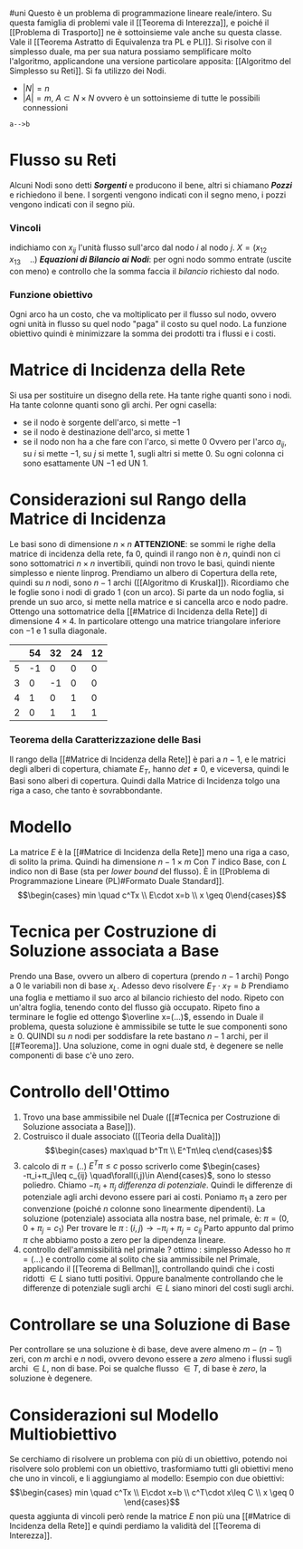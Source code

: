 #uni 
Questo è un problema di programmazione lineare reale/intero.
Su questa famiglia di problemi vale il [[Teorema di Interezza]], e poiché il [[Problema di Trasporto]] ne è sottoinsieme vale anche su questa classe.
Vale il [[Teorema Astratto di Equivalenza tra PL e PLI]].
Si risolve con il simplesso duale, ma per sua natura possiamo semplificare molto l'algoritmo, applicandone una versione particolare apposita: [[Algoritmo del Simplesso su Reti]]. 
Si fa utilizzo dei Nodi. 
- $|N|=n$ 
- $|A|=m$, $A \subset N\times N$ ovvero è un sottoinsieme di tutte le possibili connessioni
```mermaid
a-->b
```
# Flusso su Reti
Alcuni Nodi sono detti ___Sorgenti___ e producono il bene, altri si chiamano ___Pozzi___ e richiedono il bene.
I sorgenti vengono indicati con il segno meno, i pozzi vengono indicati con il segno più.
### Vincoli
indichiamo con $x_{ij}$ l'unità flusso sull'arco dal nodo $i$ al nodo $j$.
$X=(x_{12}\quad x_{13} \quad ..)$ 
___Equazioni di Bilancio ai Nodi___:
per ogni nodo sommo entrate (uscite con meno) e controllo che la somma faccia il _bilancio_ richiesto dal nodo. 
### Funzione obiettivo
Ogni arco ha un costo, che va moltiplicato per il flusso sul nodo, ovvero ogni unità in flusso su quel nodo "paga" il costo su quel nodo.
La funzione obiettivo quindi è minimizzare la somma dei prodotti tra i flussi e i costi.
# Matrice di Incidenza della Rete 
Si usa per sostituire un disegno della rete.
Ha tante righe quanti sono i nodi.
Ha tante colonne quanti sono gli archi.
Per ogni casella:
- se il nodo è sorgente dell'arco, si mette $-1$ 
- se il nodo è destinazione dell'arco, si mette $1$ 
- se il nodo non ha a che fare con l'arco, si mette $0$ 
Ovvero per l'arco $a_{ij}$, su $i$ si mette $-1$, su $j$ si mette $1$, sugli altri si mette $0$.
Su ogni colonna ci sono esattamente UN $-1$ ed UN $1$.
# Considerazioni sul Rango della Matrice di Incidenza 
Le basi sono di dimensione $n\times n$ 
**ATTENZIONE**: se sommi le righe della matrice di incidenza della rete, fa $0$, quindi il rango non è $n$, quindi non ci sono sottomatrici $n\times n$ invertibili, quindi non trovo le basi, quindi niente simplesso e niente linprog.
Prendiamo un albero di Copertura della rete, quindi su $n$ nodi, sono $n-1$ archi ([[Algoritmo di Kruskal]]). Ricordiamo che le foglie sono i nodi di grado $1$ (con un arco).
Si parte da un nodo foglia, si prende un suo arco, si mette nella matrice e si cancella arco e nodo padre. Ottengo una sottomatrice della [[#Matrice di Incidenza della Rete]] di dimensione $4\times 4$.
In particolare ottengo una matrice triangolare inferiore con $-1$ e $1$ sulla diagonale.

|     | 54  | 32  | 24  | 12  |
| --- | --- | --- | --- | --- |
| 5   | -1  | 0   | 0   | 0   |
| 3   | 0   | -1  | 0   | 0   |
| 4   | 1   | 0   | 1   | 0   |
| 2   | 0   | 1   | 1   | 1   |
### Teorema della Caratterizzazione delle Basi
Il rango della [[#Matrice di Incidenza della Rete]] è pari a $n-1$, e le matrici degli alberi di copertura, chiamate $E_T$, hanno $det \neq 0$, e viceversa, quindi le Basi sono alberi di copertura.
Quindi dalla Matrice di Incidenza tolgo una riga a caso, che tanto è sovrabbondante.
# Modello
La matrice $E$ è la [[#Matrice di Incidenza della Rete]] meno una riga a caso, di solito la prima.
Quindi ha dimensione $n-1 \times m$ 
Con $T$ indico Base, con $L$ indico non di Base (sta per _lower bound_ del flusso).
È in [[Problema di Programmazione Lineare (PL)#Formato Duale Standard]].
$$\begin{cases} min \quad c^Tx \\ E\cdot x=b \\ x \geq 0\end{cases}$$
# Tecnica per Costruzione di Soluzione associata a Base
Prendo una Base, ovvero un albero di copertura (prendo $n-1$ archi)
Pongo a $0$ le variabili non di base $x_L$.
Adesso devo risolvere $E_T \cdot x_T=b$
Prendiamo una foglia e mettiamo il suo arco al bilancio richiesto del nodo.
Ripeto con un'altra foglia, tenendo conto del flusso già occupato.
Ripeto fino a terminare le foglie ed ottengo $\overline x=(...)$, essendo in Duale il problema, questa soluzione è ammissibile se tutte le sue componenti sono $\geq 0$.
QUINDI su $n$ nodi per soddisfare la rete bastano $n-1$ archi, per il [[#Teorema]].
Una soluzione, come in ogni duale std, è degenere se nelle componenti di base c'è uno zero.
# Controllo dell'Ottimo
1. Trovo una base ammissibile nel Duale ([[#Tecnica per Costruzione di Soluzione associata a Base]]).
2. Costruisco il duale associato ([[Teoria della Dualità]]) $$\begin{cases} max\quad b^Tπ \\ E^Tπ\leq c\end{cases}$$
3. calcolo di $π=(..)$ 
   $E^Tπ\leq c$ posso scriverlo come $\begin{cases} -π_i+π_j\leq c_{ij} \quad\forall(i,j)\in A\end{cases}$, sono lo stesso poliedro.
   Chiamo $-π_i+π_j$ _differenza di potenziale_.
   Quindi le differenze di potenziale agli archi devono essere pari ai costi. Poniamo $π_1$ a zero per convenzione (poiché $n$ colonne sono linearmente dipendenti).
   La soluzione (potenziale) associata alla nostra base, nel primale, è: $π=(0,0+π_j=c_1)$ 
   Per trovare le $π$ : $(i,j)\to -π_i+π_j = c_{ij}$
   Parto appunto dal primo $π$ che abbiamo posto a zero per la dipendenza lineare.
4. controllo dell'ammissibilità nel primale ? ottimo : simplesso
   Adesso ho $π=(...)$ e controllo come al solito che sia ammissibile nel Primale, applicando il [[Teorema di Bellman]], controllando quindi che i costi ridotti $\in L$ siano tutti positivi. Oppure banalmente controllando che le differenze di potenziale sugli archi $\in L$ siano minori del costi sugli archi.
# Controllare se una Soluzione di Base
Per controllare se una soluzione è di base, deve avere almeno $m-(n-1)$ zeri, con $m$ archi e $n$ nodi, ovvero devono essere a $zero$ almeno i flussi sugli archi $\in L$, non di base. Poi se qualche flusso $\in T$, di base è $zero$, la soluzione è degenere.
# Considerazioni sul Modello Multiobiettivo
Se cerchiamo di risolvere un problema con più di un obiettivo, potendo noi risolvere solo problemi con un obiettivo, trasformiamo tutti gli obiettivi meno che uno in vincoli, e li aggiungiamo al modello:
Esempio con due obiettivi:
$$\begin{cases} min \quad c^Tx \\ E\cdot x=b \\ c^T\cdot x\leq C \\ x \geq 0 \end{cases}$$
questa aggiunta di vincoli però rende la matrice $E$ non più una [[#Matrice di Incidenza della Rete]] e quindi perdiamo la validità del [[Teorema di Interezza]].